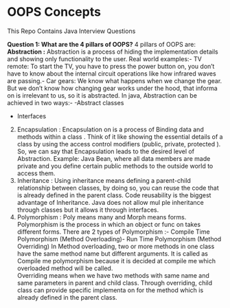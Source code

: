 # OOPS Concepts
This Repo Contains Java Interview Questions

**Question 1: What are the 4 pillars of OOPS?**
4 pillars of OOPS are:
**Abstraction :** Abstraction is a process of hiding the implementation details and showing only functionality to the user.
Real world examples:- TV remote: To start the TV, you have to press the power button on, you don’t have to know about the internal circuit operations like how infrared waves are passing.- Car gears: We know what happens when we change the gear. But we don’t know how changing gear works under the hood, that informa on is irrelevant to us, so it is abstracted.
In java, Abstraction can be achieved in two ways:- 
-Abstract classes
- Interfaces
2. Encapsulation : Encapsulation on is a process of Binding data and
 methods within a class . Think of it like showing the essential
 details of a class by using the access control modifiers (public,
 private, protected ). So, we can say that Encapsulation leads
 to the desired level of Abstraction.
 Example:
Java Bean, where all data members are made private and you
 define certain public methods to the outside world to access
 them.
 3. Inheritance : Using inheritance means defining a parent-child
 relationship between classes, by doing so, you can reuse the
 code that is already defined in the parent class. Code
 reusability is the biggest advantage of Inheritance.
 Java does not allow mul ple inheritance through classes but it
 allows it through interfaces.
 4. Polymorphism : Poly means many and Morph means forms.
 Polymorphism is the process in which an object or func on
 takes different forms.
There are 2 types of Polymorphism :-
Compile Time Polymorphism (Method Overloading)-
Run Time Polymorphism (Method Overriding)
 In Method overloading, two or more methods in one class have
 the same method name but different arguments. It is called as Compile
 me polymorphism because it is decided at compile me which
 overloaded method will be called.      
Overriding means when we have two methods with same name and
 same parameters in parent and child class. Through overriding, child
 class can provide specific implementa on for the method which is
 already defined in the parent class.



